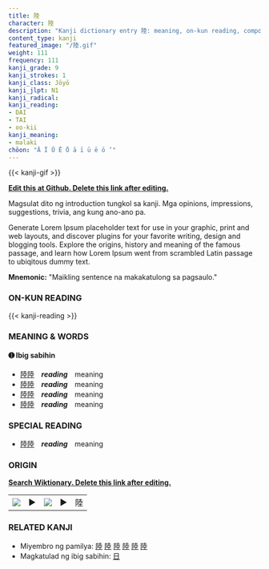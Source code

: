 ```yaml
---
title: 陸
character: 陸
description: "Kanji dictionary entry 陸: meaning, on-kun reading, compounds, origin, related kanji"
content_type: kanji
featured_image: "/陸.gif"
weight: 111
frequency: 111
kanji_grade: 9
kanji_strokes: 1
kanji_class: Jōyō
kanji_jlpt: N1
kanji_radical: 
kanji_reading: 
- DAI
- TAI
- oo-kii
kanji_meaning:
- malaki
chōon: "Ā Ī Ū Ē Ō ā ī ū ē ō ’"
---
```

[//]: # (Don't edit the line below. Kanji animated GIF code is automatically generated.)
{{< kanji-gif >}}

[//]: # (Edit below this line.)

**[Edit this at Github. Delete this link after editing.](https://github.com/tim0g/tim/tree/main/content/kanji/陸/index.md)**

Magsulat dito ng introduction tungkol sa kanji. Mga opinions, impressions, suggestions, trivia, ang kung ano-ano pa.

Generate Lorem Ipsum placeholder text for use in your graphic, print and web layouts, and discover plugins for your favorite writing, design and blogging tools. Explore the origins, history and meaning of the famous passage, and learn how Lorem Ipsum went from scrambled Latin passage to ubiqitous dummy text.
 
**Mnemonic:** "Maikling sentence na makakatulong sa pagsaulo."

### ON-KUN READING

[//]: # (Don't edit the line below. ON-KUN READING code is automatically generated.)
{{< kanji-reading >}}

### MEANING & WORDS

#### ➊ **Ibig sabihin**
  - [陸](../陸)[陸](../陸)　***reading***　meaning
  - [陸](../陸)[陸](../陸)　***reading***　meaning
  - [陸](../陸)[陸](../陸)　***reading***　meaning
  - [陸](../陸)[陸](../陸)　***reading***　meaning

### SPECIAL READING
  - [陸](../陸)[陸](../陸)　***reading***　meaning

### ORIGIN

**[Search Wiktionary. Delete this link after editing.](https://wiktionary.org/wiki/陸)**
<table class="kanji-table"><tr><td>
<img src="60px-陸-bronze.svg.png">
</td><td>▶</td><td>
<img src="60px-陸-oracle.svg.png">
</td><td>▶</td>
<td class="kanji-origin">陸</td>
</tr></table>

### RELATED KANJI
- Miyembro ng pamilya: [陸](../陸) [陸](../陸) [陸](../陸) [陸](../陸) [陸](../陸) [陸](../陸)
- Magkatulad ng ibig sabihin: [日](../日)
